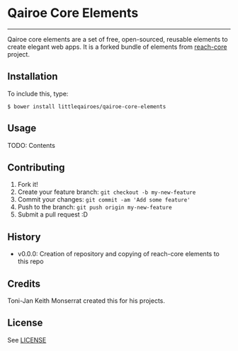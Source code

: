 # Qairoe Core Elements
----------------------------------------

Qairoe core elements are a set of free, open-sourced, reusable elements to create elegant web apps. 
It is a forked bundle of elements from [reach-core](#reach-core) project.

## Installation

To include this, type:

```
$ bower install littleqairoes/qairoe-core-elements
```

## Usage

TODO: Contents

## Contributing

1. Fork it!
2. Create your feature branch: `git checkout -b my-new-feature`
3. Commit your changes: `git commit -am 'Add some feature'`
4. Push to the branch: `git push origin my-new-feature`
5. Submit a pull request :D

## History

- v0.0.0: Creation of repository and copying of reach-core elements to this repo

## Credits

Toni-Jan Keith Monserrat created this for his projects.

## License

See [LICENSE](/LICENSE)
